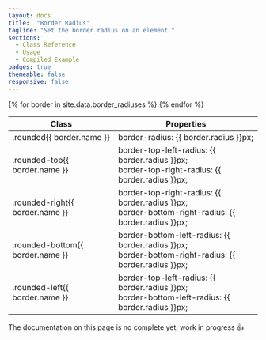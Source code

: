 ```yaml
---
layout: docs
title:  "Border Radius"
tagline: "Set the border radius on an element."
sections:
  - Class Reference
  - Usage
  - Compiled Example
badges: true
themeable: false
responsive: false
---
```

<a class="anchor" name="class-reference"></a>
<div class="table-utilities">
  <table class="table">
    <thead>
      <tr>
        <th>Class</th>
        <th>Properties</th>
      </tr>
    </thead>
    <tbody>
      {% for border in site.data.border_radiuses %}
        <tr><td class="class">.rounded{{ border.name }}</td><td class="css">border-radius: {{ border.radius }}px;</td></tr>
        <tr><td class="class">.rounded-top{{ border.name }}</td><td class="css">border-top-left-radius: {{ border.radius }}px;<br>border-top-right-radius: {{ border.radius }}px;</td></tr>
        <tr><td class="class">.rounded-right{{ border.name }}</td><td class="css">border-top-right-radius: {{ border.radius }}px;<br>border-bottom-right-radius: {{ border.radius }}px;</td></tr>
        <tr><td class="class">.rounded-bottom{{ border.name }}</td><td class="css">border-bottom-left-radius: {{ border.radius }}px;<br>border-bottom-right-radius: {{ border.radius }}px;</td></tr>
        <tr><td class="class">.rounded-left{{ border.name }}</td><td class="css">border-top-left-radius: {{ border.radius }}px;<br>border-bottom-left-radius: {{ border.radius }}px;</td></tr>
      {% endfor %}
    </tbody>
  </table>
</div>

<div class="alert alert-warning">The documentation on this page is no complete yet, work in progress 👍</div>
